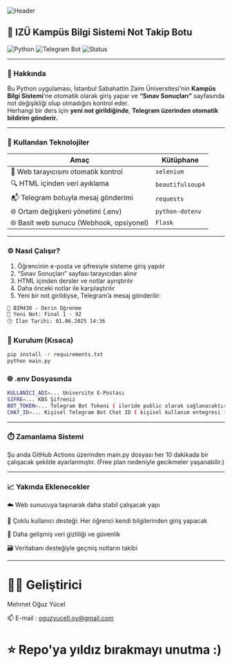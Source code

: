 ![Header](https://github.com/user-attachments/assets/a5158019-26d8-4778-a34e-c63c24811c38)



## 🏫 IZÜ Kampüs Bilgi Sistemi Not Takip Botu

![Python](https://img.shields.io/badge/Python-3.10-blue?logo=python)
![Telegram Bot](https://img.shields.io/badge/Telegram-Bot-blue?logo=telegram)
![Status](https://img.shields.io/badge/Status-Active-brightgreen)

---

### 📌 Hakkında

Bu Python uygulaması, İstanbul Sabahattin Zaim Üniversitesi'nin **Kampüs Bilgi Sistemi**'ne otomatik olarak giriş yapar ve **“Sınav Sonuçları”** sayfasında not değişikliği olup olmadığını kontrol eder.  
Herhangi bir ders için **yeni not girildiğinde**, **Telegram üzerinden otomatik bildirim gönderir.**

---

### 🧠 Kullanılan Teknolojiler

| Amaç | Kütüphane |
|------|-----------|
| 🧭 Web tarayıcısını otomatik kontrol | `selenium` |
| 🔍 HTML içinden veri ayıklama | `beautifulsoup4` |
| 📬 Telegram botuyla mesaj gönderimi | `requests` |
| 🌐 Ortam değişkeni yönetimi (.env) | `python-dotenv` |
| 🌐 Basit web sunucu (Webhook, opsiyonel) | `Flask` |

---

### ⚙️ Nasıl Çalışır?

1. Öğrencinin e-posta ve şifresiyle sisteme giriş yapılır  
2. “Sınav Sonuçları” sayfası tarayıcıdan alınır  
3. HTML içinden dersler ve notlar ayrıştırılır  
4. Daha önceki notlar ile karşılaştırılır  
5. Yeni bir not girildiyse, Telegram’a mesaj gönderilir:

```text
📘 BIM430 - Derin Öğrenme
🔄 Yeni Not: Final 1 - 92
🕒 İlan Tarihi: 01.06.2025 14:36
```
### 🚀 Kurulum (Kısaca)

```bash
pip install -r requirements.txt
python main.py
```
### 🌐 .env Dosyasında

```bash
KULLANICI_ADI=... Üniversite E-Postası
SIFRE=... KBS Şifreniz
BOT_TOKEN=... Telegram Bot Tokeni ( ileride public olarak sağlanacaktır!)
CHAT_ID=... Kişisel Telegram Bot Chat ID ( kişisel kullanım entegresi ile birlikte gelecektir.)
```
---
### ⏱️ Zamanlama Sistemi

Şu anda GitHub Actions üzerinden main.py dosyası her 10 dakikada bir çalışacak şekilde ayarlanmıştır.
(Free plan nedeniyle gecikmeler yaşanabilir.)

---

### 📈 Yakında Eklenecekler

☁️ Web sunucuya taşınarak daha stabil çalışacak yapı

👥 Çoklu kullanıcı desteği: Her öğrenci kendi bilgilerinden giriş yapacak

🔐 Daha gelişmiş veri gizliliği ve güvenlik

🗃️ Veritabanı desteğiyle geçmiş notların takibi

---

# 🧑‍💻 Geliştirici

Mehmet Oğuz Yücel

📫 E-mail : oguzyucell.oy@gmail.com



# ⭐️ Repo'ya yıldız bırakmayı unutma :)





